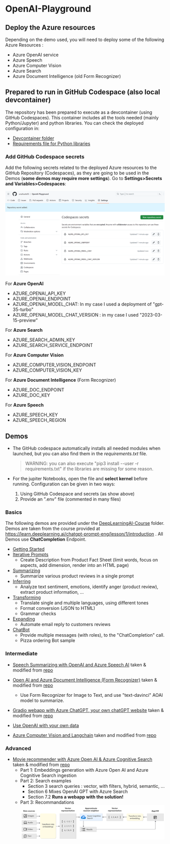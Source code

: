 # OpenAI-Playground

## Deploy the Azure resources
Depending on the demo used, you will need to deploy some of the following Azure Resources :
- Azure OpenAI service
- Azure Speech
- Azure Computer Vision
- Azure Search 
- Azure Document Intelligence (old Form Recognizer)

## Prepared to run in GitHub Codespace (also local devcontainer)

The repository has been prepared to execute as a devcontainer (using GitHub Codespaces). This container includes all the tools needed (mainly Python/Jupyter) and python libraries. You can check the deployed configuration in:
- [Devcontainer folder](.devcontainer/devcontainer.json)
- [Requirements file for Python libraries](requirements.txt)

### Add GitHub Codespace secrets

Add the following secrets related to the deployed Azure resources to the GitHub Repository (Codespaces), as they are going to be used in the Demos (**some demos may require more settings**). Go to **Settings>Secrets and Variables>Codespaces**: 


![Alt text](Settings.png)

For **Azure OpenAI**
- AZURE_OPENAI_API_KEY
- AZURE_OPENAI_ENDPOINT
- AZURE_OPENAI_MODEL_CHAT: In my case I used a deployment of "gpt-35-turbo"
- AZURE_OPENAI_MODEL_CHAT_VERSION : in my case I used "2023-03-15-preview"

For **Azure Search**
- AZURE_SEARCH_ADMIN_KEY
- AZURE_SEARCH_SERVICE_ENDPOINT

For **Azure Computer Vision**
- AZURE_COMPUTER_VISION_ENDPOINT
- AZURE_COMPUTER_VISION_KEY

For **Azure Document Intelligence** (Form Recognizer)
- AZURE_DOC_ENDPOINT
- AZURE_DOC_KEY

For **Azure Speech**
- AZURE_SPEECH_KEY
- AZURE_SPEECH_REGION

## Demos 

- The GitHub codespace automatically installs all needed modules when launched, but you can also find them in the *requirements.txt* file.
    > WARNING: you can also execute "pip3 install --user -r requirements.txt" if the libraries are missing for some reason.
- For the jupiter Notebooks, open the file and **select kernel** before running. Configuration can be given in two ways:

    1. Using GitHub Codespace and secrets (as show above)
    2. Provide an ".env" file (commented in many files)

### Basics 

The following demos are provided under the [DeepLearningAI-Course](OpenAI/DeepLearningAI-Course) folder. Demos are taken from the course provided at https://learn.deeplearning.ai/chatgpt-prompt-eng/lesson/1/introduction . All Demos use **ChatCompletion** Endpoint. 

- [Getting Started](OpenAI/DeepLearningAI-Course/l2-guidelines.ipynb)
- [Iterative Prompts](OpenAI/DeepLearningAI-Course/l3-iterative-prompt-development.ipynb)
    - Create Description from Product Fact Sheet (limit words, focus on aspects, add dimension, render into an HTML page)
- [Summarizing](OpenAI/DeepLearningAI-Course/l4-summarizing.ipynb)
    - Summarize various product reviews in a single prompt
- [Inferring](OpenAI/DeepLearningAI-Course/l5-inferring.ipynb)
    - Analyze text sentiment, emotions, identify anger (product review), extract product information, ...
- [Transforming](OpenAI/DeepLearningAI-Course/l6-transforming.ipynb)
    - Translate single and multiple languages, using different tones
    - Format conversion (JSON to HTML)
    - Grammar checks
- [Expanding](OpenAI/DeepLearningAI-Course/l7-expanding.ipynb)
    - Automate email reply to customers reviews
- [ChatBot](OpenAI/DeepLearningAI-Course/l8-chatbot.ipynb)
    - Provide multiple messages (with roles), to the "ChatCompletion" call.
    - Pizza ordering Bot sample

### Intermediate

- [Speech Summarizing with OpenAI and Azure Speech AI](OpenAI/Speech-Summarize/Speech-summarizing.ipynb) taken & modified from [repo](https://github.com/retkowsky/Azure-OpenAI-demos/)
- [Open AI and Azure Document Intelligence (Form Recognizer)](OpenAI/Document-Intelligence/Document-Intelligence.ipynb) taken & modified from [repo](https://github.com/retkowsky/Azure-OpenAI-demos/)
    - Use Form Recognizer for Image to Text, and use "text-davinci" AOAI model to summarize.
- [Gradio webapp with Azure ChatGPT, your own chatGPT website](OpenAI/Gradio-ChatBot-WebApp/Gradio-WebApp-ChatGPT.ipynb) taken & modified from [repo](https://github.com/retkowsky/Azure-OpenAI-demos/)

- [Use OpenAI with your own data](OpenAI/OpenAI-YourData/README.md)

- [Azure Computer Vision and Langchain](OpenAI/ComputerVision-Langchain/computer-vision-langchain.ipynb) taken and modified from [repo](https://github.com/retkowsky/Azure-OpenAI-demos/)


### Advanced

- [Movie recommender with Azure Open AI & Azure Cognitive Search]() taken & modified from [repo](https://github.com/retkowsky/Azure-OpenAI-demos/)
    - Part 1:  Embeddings generation with Azure Open AI and Azure Cognitive Search ingestion
    - Part 2: Search examples 
        - Section 3 search queries : vector, with filters, hybrid, semantic, ...
        - Section 6 Mixes OpenAI GPT with Azure Search
        - Section 7.2 **Runs a webapp with the solution!**
    - Part 3: Recommandations
    ![Movie Recommender](OpenAI/Movie-recommender/architecture.png)
